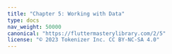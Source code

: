 ```yaml
---
title: "Chapter 5: Working with Data"
type: docs
nav_weight: 50000
canonical: "https://fluttermasterylibrary.com/2/5"
license: "© 2023 Tokenizer Inc. CC BY-NC-SA 4.0"
---
```

